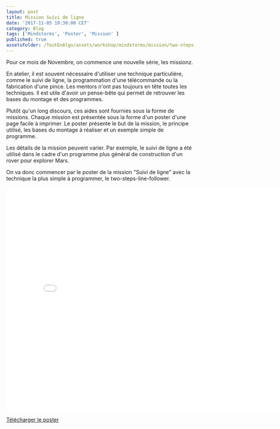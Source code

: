 ```yaml
---
layout: post
title: Mission Suivi de ligne
date: '2017-11-05 19:30:00 CET'
category: Blog
tags: ['Mindstorms', 'Poster', 'Mission' ]
published: true
assetsFolder: /ToutEnAlgo/assets/workshop/mindstorms/mission/two-steps-line-follower
---
```


Pour ce mois de Novembre, on commence une nouvelle série, les missionz.

En atelier, il est souvent nécessaire d'utiliser une technique particulière, comme le suivi de ligne, la programmation d'une télécommande ou la fabrication d'une pince. Les mentors n'ont pas toujours en tête toutes les techniques. Il est utile d'avoir un pense-bête qui permet de retrouver les bases du montage et des programmes.

Plutôt qu'un long discours, ces aides sont fournies sous la forme de missions. Chaque mission est présentée sous la forme d'un poster d'une page facile à imprimer. Le poster présente le but de la mission, le principe utilisé, les bases du montage à réaliser et un exemple simple de programme.

Les détails de la mission peuvent varier. Par exemple, le suivi de ligne a été utilisé dans le cadre d'un programme plus général de construction d'un rover pour explorer Mars.

On va donc commencer par le poster de la mission "Suivi de ligne" avec la technique la plus simple à programmer, le two-steps-line-follower.


<embed src="{{page.assetsFolder}}/two-steps-line-follower.pdf" width="800px" height="600px" />


[Télécharger le poster]({{page.assetsFolder}}/two-steps-line-follower.pdf)

